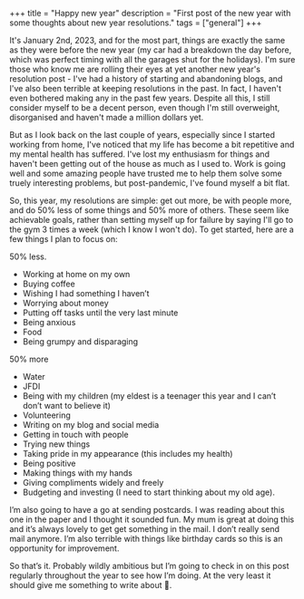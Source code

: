 +++
title = "Happy new year"
description = "First post of the new year with some thoughts about new year resolutions."
tags = ["general"]
+++

It's January 2nd, 2023, and for the most part, things are exactly the same as they were before the new year (my car had a breakdown the day before, which was perfect timing with all the garages shut for the holidays). I'm sure those who know me are rolling their eyes at yet another new year's resolution post - I've had a history of starting and abandoning blogs, and I've also been terrible at keeping resolutions in the past. In fact, I haven't even bothered making any in the past few years. Despite all this, I still consider myself to be a decent person, even though I'm still overweight, disorganised and haven't made a million dollars yet.

But as I look back on the last couple of years, especially since I started working from home, I've noticed that my life has become a bit repetitive and my mental health has suffered. I've lost my enthusiasm for things and haven't been getting out of the house as much as I used to. Work is going well and some amazing people have trusted me to help them solve some truely interesting problems, but post-pandemic, I've found myself a bit flat.

So, this year, my resolutions are simple: get out more, be with people more, and do 50% less of some things and 50% more of others. These seem like achievable goals, rather than setting myself up for failure by saying I'll go to the gym 3 times a week (which I know I won't do). To get started, here are a few things I plan to focus on:

50% less. 
* Working at home on my own
* Buying coffee
* Wishing I had something I haven’t
* Worrying about money
* Putting off tasks until the very last minute
* Being anxious 
* Food 
* Being grumpy and disparaging 

50% more
* Water
* JFDI
* Being with my children (my eldest is a teenager this year and I can’t don’t want to believe it)
* Volunteering
* Writing on my blog and social media
* Getting in touch with people 
* Trying new things
* Taking pride in my appearance (this includes my health)
* Being positive
* Making things with my hands
* Giving compliments widely and freely
* Budgeting and investing (I need to start thinking about my old age). 

I’m also going to have a go at sending postcards. I was reading about this one in the paper and I thought it sounded fun. My mum is great at doing this and it’s always lovely to get get something in the mail. I don’t really send mail anymore. I’m also terrible with things like birthday cards so this is an opportunity for improvement. 

So that’s it. Probably wildly ambitious but I’m going to check in on this post regularly throughout the year to see how I’m doing. At the very least it should give me something to write about 🤣. 